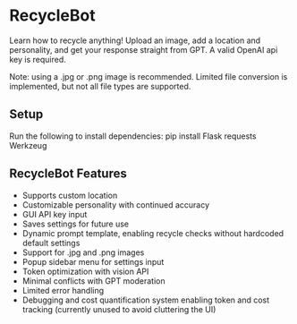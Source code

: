 # RecycleBot
Learn how to recycle anything! Upload an image, add a location and personality, and get your response straight from GPT. A valid OpenAI api key is required.

Note: using a .jpg or .png image is recommended. Limited file conversion is implemented, but not all file types are supported.

## Setup
Run the following to install dependencies:
pip install Flask requests Werkzeug

## RecycleBot Features
- Supports custom location
- Customizable personality with continued accuracy
- GUI API key input
- Saves settings for future use
- Dynamic prompt template, enabling recycle checks without hardcoded default settings
- Support for .jpg and .png images
- Popup sidebar menu for settings input
- Token optimization with vision API
- Minimal conflicts with GPT moderation
- Limited error handling
- Debugging and cost quantification system enabling token and cost tracking (currently unused to avoid cluttering the UI)
